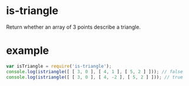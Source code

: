 # is-triangle

Return whether an array of 3 points describe a triangle.

# example

``` js
var isTriangle = require('is-triangle');
console.log(istriangle([ [ 3, 0 ], [ 4, 1 ], [ 5, 2 ] ])); // false
console.log(istriangle([ [ 3, 0 ], [ 4, -2 ], [ 5, 2 ] ])); // true
```
